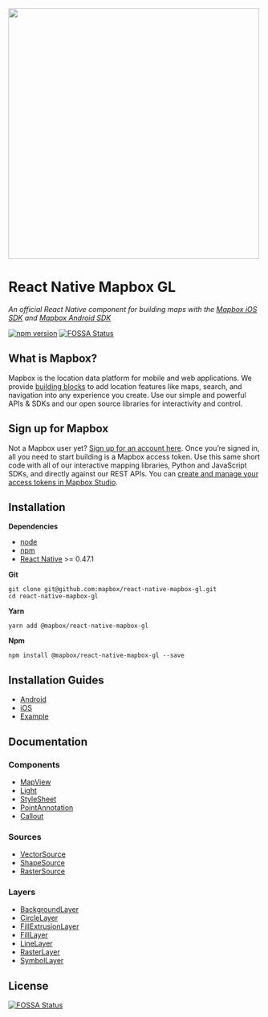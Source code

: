 <a href="https://www.mapbox.com">
  <img src="/assets/mapbox_logo.png" width="500"/>
</a>

# React Native Mapbox GL

_An official React Native component for building maps with the [Mapbox iOS SDK](https://www.mapbox.com/ios-sdk/) and [Mapbox Android SDK](https://www.mapbox.com/android-sdk/)_

[![npm version](https://badge.fury.io/js/%40mapbox%2Freact-native-mapbox-gl.svg)](https://badge.fury.io/js/%40mapbox%2Freact-native-mapbox-gl)
[![FOSSA Status](https://app.fossa.io/api/projects/git%2Bhttps%3A%2F%2Fgithub.com%2Fmapbox%2Freact-native-mapbox-gl.svg?type=shield)](https://app.fossa.io/projects/git%2Bhttps%3A%2F%2Fgithub.com%2Fmapbox%2Freact-native-mapbox-gl?ref=badge_shield)

## What is Mapbox?

Mapbox is the location data platform for mobile and web applications. We provide [building blocks](https://www.mapbox.com/products/) to add location features like maps, search, and navigation into any experience you create. Use our simple and powerful APIs & SDKs and our open source libraries for interactivity and control.

## Sign up for Mapbox

Not a Mapbox user yet? [Sign up for an account here](https://www.mapbox.com/signup/). Once you’re signed in, all you need to start building is a Mapbox access token. Use this same short code with all of our interactive mapping libraries, Python and JavaScript SDKs, and directly against our REST APIs. You can [create and manage your access tokens in Mapbox Studio](https://www.mapbox.com/studio/account/tokens/).


## Installation

**Dependencies**

* [node](https://nodejs.org)
* [npm](https://www.npmjs.com/)
* [React Native](https://facebook.github.io/react-native/) >= 0.47.1

**Git**
```
git clone git@github.com:mapbox/react-native-mapbox-gl.git
cd react-native-mapbox-gl
```

**Yarn**
```
yarn add @mapbox/react-native-mapbox-gl
```

**Npm**
```
npm install @mapbox/react-native-mapbox-gl --save
```

## Installation Guides

* [Android](/android/install.md)
* [iOS](/ios/install.md)
* [Example](/example/README.md)

## Documentation

### Components
* [MapView](/docs/MapView.md)
* [Light](/docs/Light.md)
* [StyleSheet](/docs/StyleSheet.md)
* [PointAnnotation](/docs/PointAnnotation.md)
* [Callout](/docs/Callout.md)

### Sources
* [VectorSource](/docs/VectorSource.md)
* [ShapeSource](/docs/ShapeSource.md)
* [RasterSource](/docs/RasterSource.md)

### Layers
* [BackgroundLayer](/docs/BackgroundLayer.md)
* [CircleLayer](/docs/CircleLayer.md)
* [FillExtrusionLayer](/docs/FillExtrusionLayer.md)
* [FillLayer](/docs/FillLayer.md)
* [LineLayer](/docs/LineLayer.md)
* [RasterLayer](/docs/RasterLayer.md)
* [SymbolLayer](/docs/SymbolLayer.md)

## License
[![FOSSA Status](https://app.fossa.io/api/projects/git%2Bhttps%3A%2F%2Fgithub.com%2Fmapbox%2Freact-native-mapbox-gl.svg?type=large)](https://app.fossa.io/projects/git%2Bhttps%3A%2F%2Fgithub.com%2Fmapbox%2Freact-native-mapbox-gl?ref=badge_large)
